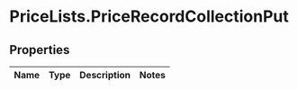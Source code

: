 # PriceLists.PriceRecordCollectionPut

## Properties
Name | Type | Description | Notes
------------ | ------------- | ------------- | -------------
